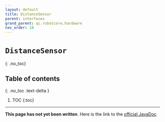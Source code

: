 ```yaml
---
layout: default
title: DistanceSensor
parent: interfaces
grand_parent: qc.robotcore.hardware
nav_order: 18
---
```

# `DistanceSensor`
{: .no_toc}

## Table of contents
{: .no_toc .text-delta }

1. TOC
{:toc}
---
**This page has not yet been written**. Here is the link to the [official JavaDoc](https://ftctechnh.github.io/ftc_app/doc/javadoc/com/qualcomm/robotcore/hardware/DistanceSensor.html)
        